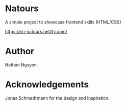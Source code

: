 # Natours

A simple project to showcase frontend skills (HTML/CSS)

https://nn-natours.netlify.com/

# Author

Nathan Nguyen

# Acknowledgements

Jonas Schmedtmann for the design and inspiration.
